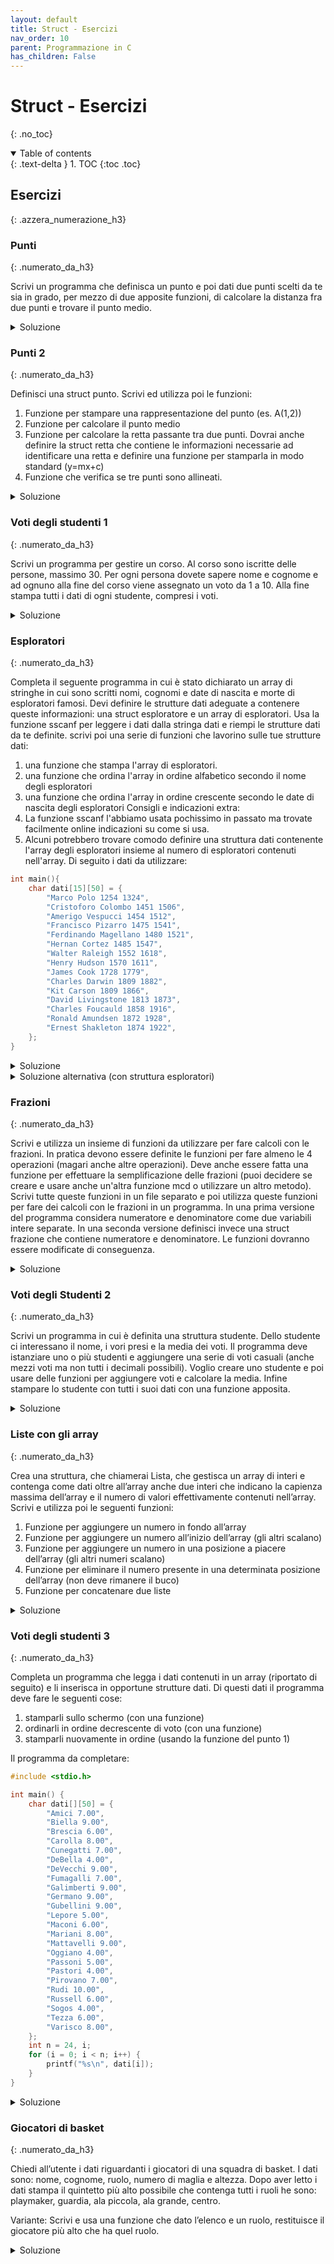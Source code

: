 ```yaml
---
layout: default
title: Struct - Esercizi
nav_order: 10
parent: Programmazione in C
has_children: False
---
```


# Struct - Esercizi
{: .no_toc}
  
<details open markdown="block">
  <summary>
    Table of contents
  </summary>
  {: .text-delta }
1. TOC
{:toc .toc}
</details>

## Esercizi
{: .azzera_numerazione_h3}

### Punti
{: .numerato_da_h3}

Scrivi un programma che definisca un punto e poi dati due punti scelti da te sia in grado, per mezzo di due apposite funzioni, di calcolare la distanza fra due punti e trovare il punto medio.

<details markdown="block">
  <summary class="soluzione-toggler">
    Soluzione
  </summary>
  {: .text-delta }

```c
#include <math.h>
#include <stdio.h>

typedef struct {
    float x;
    float y;
} punto;

float distanza(punto a, punto b) {
    return sqrt((b.x - a.x) * (b.x - a.x) + (b.y - a.y) * (b.y - a.y));
}

punto medio(punto a, punto b) {
    punto c;
    c.x = (a.x + b.x) / 2;
    c.y = (a.y + b.y) / 2;
    return c;
}

int main() {
    punto a, b, c;
    a.x = 1.1;
    a.y = 3.5;
    b.x = 0.5;
    b.y = 3;

    printf("La distanza tra (%g, %g) e (%g, %g) e' %g\n", a.x, a.y, b.x, b.y,
           distanza(a, b));
    c = medio(a, b);
    printf("il punto medio tra (%g, %g) e (%g, %g) e' (%g, %g)", a.x, a.y, b.x,
           b.y, c.x, c.y);
}
```

</details> 




### Punti 2
{: .numerato_da_h3}

Definisci una struct punto. Scrivi ed utilizza poi le funzioni:
1.	Funzione per stampare una rappresentazione del punto (es. A(1,2))
2.	Funzione per calcolare il punto medio
3.	Funzione per calcolare la retta passante tra due punti. Dovrai anche definire la struct retta che contiene le informazioni necessarie ad identificare una retta e definire una funzione per stamparla in modo standard (y=mx+c)
4.	Funzione che verifica se tre punti sono allineati.

<details markdown="block">
  <summary class="soluzione-toggler">
    Soluzione
  </summary>
  {: .text-delta }

```c

```

</details> 



### Voti degli studenti 1
{: .numerato_da_h3}

Scrivi un programma per gestire un corso. Al corso sono iscritte delle persone, massimo 30. Per ogni persona dovete sapere nome e cognome e ad ognuno alla fine del corso viene assegnato un voto da 1 a 10. Alla fine stampa tutti i dati di ogni studente, compresi i voti.

<details markdown="block">
  <summary class="soluzione-toggler">
    Soluzione
  </summary>
  {: .text-delta }

```c

```

</details> 


### Esploratori
{: .numerato_da_h3}

Completa il seguente programma in cui è stato dichiarato un array di stringhe in cui sono scritti nomi, cognomi e date di nascita e morte di esploratori famosi. Devi definire le strutture dati adeguate a contenere queste informazioni: una struct esploratore e un array di esploratori. Usa la funzione sscanf per leggere i dati dalla stringa dati e riempi le strutture dati da te definite. scrivi poi una serie di funzioni che lavorino sulle tue strutture dati:
1.	una funzione che stampa l'array di esploratori.
2.	una funzione che ordina l'array in ordine alfabetico secondo il nome degli esploratori
3.	una funzione che ordina l'array in ordine crescente secondo le date di nascita degli esploratori
Consigli e indicazioni extra:
1.	La funzione sscanf l'abbiamo usata pochissimo in passato ma trovate facilmente online indicazioni su come si usa.
2.	Alcuni potrebbero trovare comodo definire una struttura dati contenente l'array degli esploratori insieme al numero di esploratori contenuti nell'array.
Di seguito i dati da utilizzare:

```c
int main(){
	char dati[15][50] = {
		"Marco Polo 1254 1324",
		"Cristoforo Colombo 1451 1506",
		"Amerigo Vespucci 1454 1512",
		"Francisco Pizarro 1475 1541",
		"Ferdinando Magellano 1480 1521",
		"Hernan Cortez 1485 1547",
		"Walter Raleigh 1552 1618",
		"Henry Hudson 1570 1611",
		"James Cook 1728 1779",
		"Charles Darwin 1809 1882",
		"Kit Carson 1809 1866",
		"David Livingstone 1813 1873",
		"Charles Foucauld 1858 1916",
		"Ronald Amundsen 1872 1928",
		"Ernest Shakleton 1874 1922",
	};
}
```

<details markdown="block">
  <summary class="soluzione-toggler">
    Soluzione
  </summary>
  {: .text-delta }

```c
#include <stdio.h>
#include <string.h>

#define N 100

typedef struct {
    char nome[N];
    char cognome[N];
    int nascita, morte;
} esploratore;

void stampa(esploratore lista[], int n) {
    int i;
    for (i = 0; i < n; i++) {
        printf("- %s %s %d %d\n", lista[i].nome, lista[i].cognome,
               lista[i].nascita, lista[i].morte);
    }
}

void ordinaPerNome(esploratore lista[], int n) {
    int i, j;
    esploratore tmp;

    for (i = 0; i < n - 1; i++) {
        for (j = 0; j < n - 1 - i; j++) {
            if (strcmp(lista[j].nome, lista[j + 1].nome) > 0 ||
                (strcmp(lista[j].nome, lista[j + 1].nome) == 0 &&
                 strcmp(lista[j].cognome, lista[j + 1].cognome) > 0)) {
                tmp = lista[j];
                lista[j] = lista[j + 1];
                lista[j + 1] = tmp;
            }
        }
    }
}
void ordinaPerNascita(esploratore lista[], int n) {
    int i, j;
    esploratore tmp;

    for (i = 0; i < n - 1; i++) {
        for (j = 0; j < n - 1 - i; j++) {
            if (lista[j].nascita > lista[j+1].nascita) {
                tmp = lista[j];
                lista[j] = lista[j + 1];
                lista[j + 1] = tmp;
            }
        }
    }
}

int main() {
    char dati[15][50] = {
        "Marco Polo 1254 1324",           "Cristoforo Colombo 1451 1506",
        "Amerigo Vespucci 1454 1512",     "Francisco Pizarro 1475 1541",
        "Ferdinando Magellano 1480 1521", "Hernan Cortez 1485 1547",
        "Walter Raleigh 1552 1618",       "Henry Hudson 1570 1611",
        "James Cook 1728 1779",           "Charles Darwin 1809 1882",
        "Kit Carson 1809 1866",           "David Livingstone 1813 1873",
        "Charles Foucauld 1858 1916",     "Ronald Amundsen 1872 1928",
        "Ernest Shakleton 1874 1922",
    };

    esploratore lista[N];
    int nesploratori = 0;

    for (nesploratori = 0; nesploratori < 15; nesploratori++) {
        sscanf(dati[nesploratori], "%s %s %d %d", lista[nesploratori].nome,
               lista[nesploratori].cognome, &lista[nesploratori].nascita,
               &lista[nesploratori].morte);
    }

    printf("Prima stampa:\n");
    stampa(lista, nesploratori);

    ordinaPerNome(lista, nesploratori);
    printf("\n\nOrdinati per nome:\n");
    stampa(lista, nesploratori);

    ordinaPerNascita(lista, nesploratori);
    printf("\n\nOrdinati per nascita:\n");
    stampa(lista, nesploratori);
}
```

</details> 

<details markdown="block">
  <summary class="soluzione-toggler">
    Soluzione alternativa (con struttura esploratori)
  </summary>
  {: .text-delta }

```c
#include <stdio.h>
#include <string.h>

#define N 100

typedef struct {
    char nome[N];
    char cognome[N];
    int nascita, morte;
} esploratore;

typedef struct {
    esploratore elenco[N];
    int n;
} esploratori;

void aggiungiEsploratore(esploratori lista, esploratore e) {
    lista.elenco[lista.n] = e;
    lista.n++;
}

void stampa(esploratori lista) {
    int i;
    for (i = 0; i < lista.n; i++) {
        printf("- %s %s %d %d\n", lista.elenco[i].nome, lista.elenco[i].cognome,
               lista.elenco[i].nascita, lista.elenco[i].morte);
    }
}

void ordinaPerNome(esploratori lista) {
    int i, j;
    esploratore tmp;

    for (i = 0; i < lista.n - 1; i++) {
        for (j = 0; j < lista.n - 1 - i; j++) {
            if (strcmp(lista.elenco[j].nome, lista.elenco[j + 1].nome) > 0 ||
                (strcmp(lista.elenco[j].nome, lista.elenco[j + 1].nome) == 0 &&
                 strcmp(lista.elenco[j].cognome, lista.elenco[j + 1].cognome) > 0)) {
                tmp = lista.elenco[j];
                lista.elenco[j] = lista.elenco[j + 1];
                lista.elenco[j + 1] = tmp;
            }
        }
    }
}

void ordinaPerNascita(esploratori lista) {
    int i, j;
    esploratore tmp;

    for (i = 0; i < lista.n - 1; i++) {
        for (j = 0; j < lista.n - 1 - i; j++) {
            if (lista.elenco[j].nascita > lista.elenco[j+1].nascita) {
                tmp = lista.elenco[j];
                lista.elenco[j] = lista.elenco[j + 1];
                lista.elenco[j + 1] = tmp;
            }
        }
    }
}

int main() {
    char dati[15][50] = {
        "Marco Polo 1254 1324",           "Cristoforo Colombo 1451 1506",
        "Amerigo Vespucci 1454 1512",     "Francisco Pizarro 1475 1541",
        "Ferdinando Magellano 1480 1521", "Hernan Cortez 1485 1547",
        "Walter Raleigh 1552 1618",       "Henry Hudson 1570 1611",
        "James Cook 1728 1779",           "Charles Darwin 1809 1882",
        "Kit Carson 1809 1866",           "David Livingstone 1813 1873",
        "Charles Foucauld 1858 1916",     "Ronald Amundsen 1872 1928",
        "Ernest Shakleton 1874 1922",
    };

    esploratori lista;

    for (lista.n = 0; lista.n < 15; lista.n++) {
        sscanf(dati[lista.n], "%s %s %d %d", lista.elenco[lista.n].nome,
               lista.elenco[lista.n].cognome, &lista.elenco[lista.n].nascita,
               &lista.elenco[lista.n].morte);
    }

    printf("Prima stampa:\n");
    stampa(lista);

    ordinaPerNome(lista);
    printf("\n\nOrdinati per nome:\n");
    stampa(lista);

    ordinaPerNascita(lista);
    printf("\n\nOrdinati per nascita:\n");
    stampa(lista);
}
```

</details> 



### Frazioni
{: .numerato_da_h3}

Scrivi e utilizza un insieme di funzioni da utilizzare per fare calcoli con le frazioni. In pratica devono essere definite le funzioni per fare almeno le 4 operazioni (magari anche altre operazioni). Deve anche essere fatta una funzione per effettuare la semplificazione delle frazioni (puoi decidere se creare e usare anche un'altra funzione mcd o utilizzare un altro metodo). Scrivi tutte queste funzioni in un file separato e poi utilizza queste funzioni per fare dei calcoli con le frazioni in un programma.	
In una prima versione del programma considera numeratore e denominatore come due variabili intere separate. In una seconda versione definisci invece una struct frazione che contiene numeratore e denominatore. Le funzioni dovranno essere modificate di conseguenza.

<details markdown="block">
  <summary class="soluzione-toggler">
    Soluzione
  </summary>
  {: .text-delta }

```c
#include <stdio.h>
#include <stdlib.h>

typedef struct {
    int num, den;
} frazione;

void semplifica(frazione* f) {
    int n;
    int segno;
    if (f->num * f->den >= 0 ){
        segno = 1;
    } else {
        segno = -1;
    }
    f->num = abs(f->num);
    f->den = abs(f->den);
    for (n = 2; n <= f->num && n <= f->den; n++) {
        while (f->num % n == 0 && f->den % n == 0) {
            f->num /= n;
            f->den /= n;
        }
    }
    f->num *= segno;
}

frazione somma(frazione a, frazione b) {
    frazione c;
    c.num = a.num * b.den + b.num * a.den;
    c.den = a.den * b.den;
    semplifica(&c);
    return c;
}

frazione sottrai(frazione a, frazione b) {
    frazione c;
    c.num = a.num * b.den - b.num * a.den;
    c.den = a.den * b.den;
    semplifica(&c);
    return c;
}

frazione moltiplica(frazione a, frazione b) {
    frazione c;
    c.num = a.num * b.num;
    c.den = a.den * b.den;
    semplifica(&c);
    return c;
}

frazione dividi(frazione a, frazione b) {
    frazione c;
    c.num = a.num * b.den;
    c.den = a.den * b.num;
    semplifica(&c);
    return c;
}

int main() {
    frazione a, b, c;
    a.num = 1;
    a.den = 2;
    b.num = 3;
    b.den = -2;
    c = somma(a, b);
    printf("%d/%d + %d/%d = %d/%d\n", a.num, a.den, b.num, b.den, c.num , c.den);
    c = sottrai(a, b);
    printf("%d/%d - %d/%d = %d/%d\n", a.num, a.den, b.num, b.den, c.num , c.den);
    c = moltiplica(a, b);
    printf("%d/%d x %d/%d = %d/%d\n", a.num, a.den, b.num, b.den, c.num , c.den);
    c = dividi(a, b);
    printf("%d/%d : %d/%d = %d/%d\n", a.num, a.den, b.num, b.den, c.num , c.den);
}
```

</details> 




### Voti degli Studenti 2
{: .numerato_da_h3}

Scrivi un programma in cui è definita una struttura studente. Dello studente ci interessano il nome, i vori presi e la media dei voti. Il programma deve istanziare uno o più studenti e aggiungere una serie di voti casuali (anche mezzi voti ma non tutti i decimali possibili). Voglio creare uno studente e poi usare delle funzioni per aggiungere voti e calcolare la media. Infine stampare lo studente con tutti i suoi dati con una funzione apposita.

<details markdown="block">
  <summary class="soluzione-toggler">
    Soluzione
  </summary>
  {: .text-delta }

```c
#include <stdio.h>
#include <time.h>
#include <stdlib.h>
#include <string.h>

#define N 50

typedef struct {
    char nome[N];
    char cognome[N];
    float voti[N];
    int nvoti;
    float media;
} studente;

void calcolaMedia(studente* stud) {
    int i;
    stud->media = 0;
    for (i = 0; i < stud->nvoti; i++) {
        stud->media += stud->voti[i];
    }
    stud->media /= stud->nvoti;
}

void stampaStudenti(studente elenco[], int nstudenti) {
    int i, j;
    for (i = 0; i < nstudenti; i++) {
        printf("- %s %s: ", elenco[i].cognome, elenco[i].nome);
        for (j = 0; j < elenco[i].nvoti; j++) {
            printf("%g ", elenco[i].voti[j]);
        }
        printf(" - media: %g\n", elenco[i].media);
    }
}

int main() {
    int i;
    studente elenco[N];
    int nstudenti;

    srand(time(NULL));

    strcpy(elenco[0].nome, "Filippo"); 
    strcpy(elenco[0].cognome, "Brambilla");
    elenco[0].nvoti = 0;
    for (i = 0; i<3; i++) {
        elenco[0].voti[i] = (rand() % 19 + 2) / 2.0;
        elenco[0].nvoti ++;
    }
    calcolaMedia(&elenco[0]);

    strcpy(elenco[1].nome, "Andrea"); 
    strcpy(elenco[1].cognome, "Garofoli");
    elenco[1].nvoti = 0;
    for (i = 0; i<3; i++) {
        elenco[1].voti[i] = (rand() % 19 + 2) / 2.0;
        elenco[1].nvoti ++;
    }
    calcolaMedia(&elenco[1]);

    nstudenti = 2;

    stampaStudenti(elenco, nstudenti);
}
```

</details> 




### Liste con gli array
{: .numerato_da_h3}

Crea una struttura, che chiamerai Lista, che gestisca un array di interi e contenga come dati oltre all’array anche due interi che indicano la capienza massima dell’array e il numero di valori effettivamente contenuti nell’array. Scrivi e utilizza poi le seguenti funzioni:
1.	Funzione per aggiungere un numero in fondo all’array
2.	Funzione per aggiungere un numero all’inizio dell’array (gli altri scalano)
3.	Funzione per aggiungere un numero in una posizione a piacere dell’array (gli altri numeri scalano)
4.	Funzione per eliminare il numero presente in una determinata posizione dell’array (non deve rimanere il buco)
5.	Funzione per concatenare due liste

<details markdown="block">
  <summary class="soluzione-toggler">
    Soluzione
  </summary>
  {: .text-delta }

```c
#include <stdio.h>

#define N 1000

// 5.1.6    Crea una struttura, che chiamerai Lista, che gestisca un array di
// interi e contenga come dati oltre all’array anche due interi che indicano la
// capienza massima dell’array e il numero di valori effettivamente contenuti
// nell’array. Scrivi e utilizza poi le seguenti funzioni:
typedef struct {
    int a[N];
    int capienza;
    int n;
} Lista;

// 1.   Funzione per aggiungere un numero in fondo all’array
int push_back(Lista *l, int num) {
    if (l->n == l->capienza) {
        return 0;
    }
    l->a[l->n] = num;
    l->n++;
    return 1;
}

// 2.   Funzione per aggiungere un numero all’inizio dell’array (gli altri scalano) 
int push_front(Lista* l, int num) {
    int i;
    if (l->n == l->capienza) {
        return 0;
    }
    l->n++;
    for (i = l->n-1; i > 0; i--) {
        l->a[i] = l->a[i-1];
    }
    l->a[0] = num;
    return 1;
}

// 3.   Funzione per aggiungere un numero in una posizione a piacere
// dell’array (gli altri numeri scalano)
int push(Lista* l, int num, int pos) {
    int i;
    if (l->n == l->capienza || pos < 0 || pos >= l->n) {
        return 0;
    }
    l->n++;
    for (i = l->n-1; i > pos; i--) {
        l->a[i] = l->a[i-1];
    }
    l->a[pos] = num;
    return 1;
}

// 4.   Funzione per eliminare il numero
// presente in una determinata posizione dell’array (non deve rimanere il buco)
int pop(Lista* l, int pos) {
    int i;
    if (pos < 0 || pos >= l->n) {
        return 0;
    }
    for (i = pos; i < l->n-1; i++) {
        l->a[i] = l->a[i+1];
    }
    l->n--;
    return 1;
}

// 5.   Funzione per concatenare due liste
Lista concatena(Lista l1, Lista l2) {
    Lista ris = l1;
    int i;
    
    for (i = 0; i < l2.n && ris.n < ris.capienza; i++, ris.n++) {
        ris.a[ris.n] = l2.a[i];
    }

    return ris;
}

void stampa(Lista l) {
    int i;
    for (i = 0; i < l.n; i++) {
        printf("%d ", l.a[i]);
    }
    printf("\n");
}

int main() {
    Lista lista;
    Lista l2;
    lista.capienza = N;
    lista.n = 0;
    lista.capienza = N;
    lista.n = 0;

    push_back(&lista, 2);
    push_back(&lista, 3);
    push_back(&lista, 5);
    push_back(&lista, 6);
    push_front(&lista, 1);
    push_front(&lista, 0);
    push(&lista, 4, 4);
    pop(&lista, 3);
    push(&lista, 3, 3);

    stampa(lista);

}
```

</details> 




### Voti degli studenti 3
{: .numerato_da_h3}

Completa un programma che legga i dati contenuti in un array (riportato di seguito) e li inserisca in opportune strutture dati. Di questi dati il programma deve fare le seguenti cose:

1.	stamparli sullo schermo (con una funzione)
2.	ordinarli in ordine decrescente di voto (con una funzione)
3.	stamparli nuovamente in ordine (usando la funzione del punto 1)

Il programma da completare:

```c
#include <stdio.h>

int main() {
    char dati[][50] = {
        "Amici 7.00",
        "Biella 9.00",
        "Brescia 6.00",
        "Carolla 8.00",
        "Cunegatti 7.00",
        "DeBella 4.00",
        "DeVecchi 9.00",
        "Fumagalli 7.00",
        "Galimberti 9.00",
        "Germano 9.00",
        "Gubellini 9.00",
        "Lepore 5.00",
        "Maconi 6.00",
        "Mariani 8.00",
        "Mattavelli 9.00",
        "Oggiano 4.00",
        "Passoni 5.00",
        "Pastori 4.00",
        "Pirovano 7.00",
        "Rudi 10.00",
        "Russell 6.00",
        "Sogos 4.00",
        "Tezza 6.00",
        "Varisco 8.00",
    };
    int n = 24, i;
    for (i = 0; i < n; i++) {
        printf("%s\n", dati[i]);
    }
}
```


<details markdown="block">
  <summary class="soluzione-toggler">
    Soluzione
  </summary>
  {: .text-delta }

```c

```

</details> 



### Giocatori di basket
{: .numerato_da_h3}

Chiedi all’utente i dati riguardanti i giocatori di una squadra di basket. I dati sono: nome, cognome, ruolo, numero di maglia e altezza. Dopo aver letto i dati stampa il quintetto più alto possibile che contenga tutti i ruoli he sono: playmaker, guardia, ala piccola, ala grande, centro.

Variante: Scrivi e usa una funzione che dato l’elenco e un ruolo, restituisce il giocatore più alto che ha quel ruolo.

<details markdown="block">
  <summary class="soluzione-toggler">
    Soluzione
  </summary>
  {: .text-delta }

```c
#include <stdio.h>
#include <string.h>

#define N 100
#define M 20

typedef struct {
    char nome[N];
    char ruolo[M];
    int numero;
    int altezza;
} Giocatore;

void stampaGiocatore(Giocatore g) {
    printf("%30s %20s %4d %5d\n", g.nome, g.ruolo,
               g.numero, g.altezza);
}

void stampaLista(Giocatore elenco[], int n) {
    int i;
    for (i = 0; i < n; i++) {
        printf("%30s %20s %4d %5d\n", elenco[i].nome, elenco[i].ruolo,
               elenco[i].numero, elenco[i].altezza);
    }
}

Giocatore scegli(Giocatore elenco[], int n, char ruolo[]) {
    int imax = -1;
    int i;
    for (i = 0; i < n; i++) {
        if (strcmp(elenco[i].ruolo, ruolo) == 0) {
            if (imax == -1 || elenco[i].altezza > elenco[imax].altezza) {
                imax = i;
            }
        }
    }
    if (imax == -1) {
        printf("Non ci sono giocatori con quel ruolo!!\n");
    }
    return elenco[imax];
}

void creaQuintetto(Giocatore elenco[], int n, Giocatore quintetto[]) {
    char ruoli[5][M] = {"playmaker", "guardia", "ala piccola", "ala grande", "centro"};
    int i;
    for (i = 0; i < 5; i++) {
        quintetto[i] = scegli(elenco, n, ruoli[i]); 
    }
}

int main() {
    Giocatore elenco[N], quintetto[5];
    int n = 0, i, risp;

    while (n < N) {
        printf("Vuoi inserire un giocatore? (1 si, 0 no)");
        scanf("%d", &risp);
        while (risp != 1 && risp != 0) {
            printf("Risposta non prevista\n");
            printf("Vuoi inserire un giocatore? (1 si, 0 no)");
            scanf("%d", &risp);
        }
        if (risp == 0) {
            break;
        } else {
            printf("Scrivi il nome (e cognome): ");
            scanf(" %99[^\n]", elenco[n].nome);
            printf("Scrivi il ruolo: ");
            scanf(" %19[^\n]", elenco[n].ruolo);
            printf("Scrivi il numero di maglia: ");
            scanf(" %d", &elenco[n].numero);
            printf("Scrivi l'altezza (in cm): ");
            scanf(" %d", &elenco[n].altezza);
            n++;
        }
    }
    i = 0;
    // printf("%30s, %20s, %2d, %3d\n", elenco[i].nome, elenco[i].ruolo,
    //            elenco[i].numero, elenco[i].altezza);
    printf("\nElenco dei giocatori inseriti:\n");
    stampaLista(elenco, n);

    printf("\n\n");
    stampaGiocatore(scegli(elenco, n, "ala piccola"));

    printf("\nStampa del quintetto piu' alto:\n");
    creaQuintetto(elenco, n, quintetto);
    stampaLista(quintetto, 5);
}
```

</details> 






<!-- per una nuova soluzione

#### 
{: .numerato_da_h3}



<details markdown="block">
  <summary class="soluzione-toggler">
    Soluzione
  </summary>
  {: .text-delta }

```c

```

</details> 

-->






<!-- 
<script src="{{site.baseurl}}/assets/js/esercizi-subnetting.js"></script> -->




